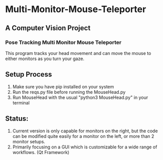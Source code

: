 # Multi-Monitor-Mouse-Teleporter
## A Computer Vision Project
### Pose Tracking Multi Monitor Mouse Teleporter
This program tracks your head movement and can move the mouse to either monitors as you turn your gaze.

## Setup Process
1) Make sure you have pip installed on your system
2) Run the reqs.py file before running the MouseHead.py
3) Run MouseHead with the usual "python3 MouseHead.py" in your terminal

## Status:
1) Current version is only capable for monitors on the right, but the code can be modified quite easily for a monitor on the left, or more than 2 monitor setups.
2) Primarily focusing on a GUI which is customizable for a wide range of workflows. (Qt Framework)
